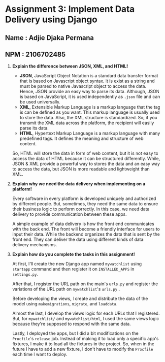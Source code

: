 # Assignment 3: Implement Data Delivery using Django

## Name : Adjie Djaka Permana

## NPM : 2106702485

1. **Explain the difference between JSON, XML, and HTML!**  
   
   - **JSON**, JavaScript Object Notation is a standard data transfer format that is based on Javascript object syntax. It is exist as a string and must be parsed to native Javascript object to access the data. Hence, JSON provide an easy way to parse its data. Although, JSON is based on JavaScript, it is used independently as `.json` file and can be used universally.
   - **XML**, Extensible Markup Language is a markup language that the tag is can be defined as you want. This markup language is usually used to store the data. Also, the XML structure is standardized. So, if you transmit the XML data across the platform, the recipient will easily parse its data.
   - **HTML**, Hypertext Markup Language is a markup language with many predefined tags. It defines the meaning and structure of web content.

   So, HTML will store the data in form of web content, but it is not easy to access the data of HTML because it can be structured differently. While, JSON & XML provide a powerful way to stores the data and an easy way to access the data, but JSON is more readable and lightweight than XML.
   
2. **Explain why we need the data delivery when implementing on a platform!**

   Every software in every platform is developed uniquely and authorized by different people. But, sometimes, they need the same data to ensure their business logic to perform correctly. In this case, we need data delivery to provide communication between these apps.

   A simple example of data delivery is how the front end communicates with the back end. The front will become a friendly interface for users to input their data. While the backend organizes the data that is sent by the front end. They can deliver the data using different kinds of data delivery mechanisms.  

3. **Explain how do you complete the tasks in this assignment!**

   At first, I'll create the new Django app named `mywatchlist` using `startapp` command and then register it on `INSTALLED_APPS` in `settings.py`. 

   After that, I register the URL path on the main's `urls.py` and register the variations of the URL path on `mywatchlist`'s `urls.py` . 
   
   Before developing the views, I create and distribute the data of the model using `makemigrations`, `migrate`, and `loaddata`.

   Almost the last, I develop the views logic for each URLs that I registered. But, for `mywatchlist/` and `mywatchlist/html`, I used the same views logic because they're supposed to respond with the same data.

   Lastly, I deployed the apps, but I did a bit modifications on the `Procfile`'s `release` job. Instead of making it to load only a specific app's fixtures, I make it to load all the fixtures in the project. So, when in the future I have to add a new fixture, I don't have to modify the `Procfile` each time I want to deploy.